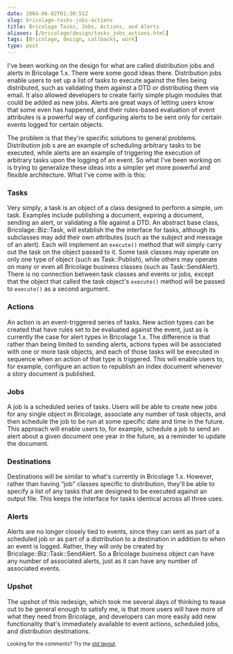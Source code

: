 ```yaml
--- 
date: 2004-06-02T01:30:51Z
slug: bricolage-tasks-jobs-actions
title: Bricolage Tasks, Jobs, Actions, and Alerts
aliases: [/bricolage/design/tasks_jobs_actions.html]
tags: [Bricolage, design, callbacks, work]
type: post
---
```


<p>I've been working on the design for what are called distribution jobs and
alerts in Bricolage 1.x. There were some good ideas there. Distribution jobs
enable users to set up a list of tasks to execute against the files being
distributed, such as validating them against a DTD or distributing them via
email. It also allowed developers to create fairly simple plugin modules that
could be added as new jobs. Alerts are great ways of letting users know that
some even has happened, and their rules-based evaluation of event attributes is
a powerful way of configuring alerts to be sent only for certain events logged
for certain objects.</p>

<p>The problem is that they're specific solutions to general problems.
Distribution job s are an example of scheduling arbitrary tasks to be executed,
while alerts are an example of triggering the execution of arbitrary tasks upon
the logging of an event. So what I've been working on is trying to generalize
these ideas into a simpler yet more powerful and flexible architecture. What
I've come with is this:</p>

<h3>Tasks</h3>

<p>Very simply, a task is an object of a class designed to perform a simple, um
task. Examples include publishing a document, expiring a document, sending an
alert, or validating a file against a DTD. An abstract base class,
Bricolage::Biz::Task, will establish the the interface for tasks, although its
subclasses may add their own attributes (such as the subject and message of an
alert). Each will implement an <code>execute()</code> method that will simply
carry out the task on the object passed to it. Some task classes may operate on
only one type of object (such as Task::Publish), while others may operate on
many or even all Bricolage business classes (such as Task::SendAlert). There is
no connection between task classes and events or jobs, except that the object
that called the task object's <code>execute()</code> method will be passed to
<code>execute()</code> as a second argument.</p>

<h3>Actions</h3>

<p>An action is an event-triggered series of tasks. New action types can be
created that have rules set to be evaluated against the event, just as is
currently the case for alert types in Bricolage 1.x. The difference is that
rather than being limited to sending alerts, actions types will be associated
with one or more task objects, and each of those tasks will be executed in
sequence when an action of that type is triggered. This will enable users to,
for example, configure an action to republish an index document whenever a story
document is published.</p>

<h3>Jobs</h3>

<p>A job is a scheduled series of tasks. Users will be able to create new jobs
for any single object in Bricolage, associate any number of task objects, and
then schedule the job to be run at some specific date and time in the future.
This approach will enable users to, for example, schedule a job to send an alert
about a given document one year in the future, as a reminder to update the
document.</p>

<h3>Destinations</h3>

<p>Destinations will be similar to what's currently in Bricolage 1.x. However,
rather than having <q>job</q> classes specific to distribution, they'll be able
to specify a list of any tasks that are designed to be executed against an output
file. This keeps the interface for tasks identical across all three uses.</p>

<h3>Alerts</h3>

<p>Alerts are no longer closely tied to events, since they can sent as part of a
scheduled job or as part of a distribution to a destination in addition to when
an event is logged. Rather, they will only be created by
Bricolage::Biz::Task::SendAlert. So a Bricolage business object can have any
number of associated alerts, just as it can have any number of associated
events.</p>

<h3>Upshot</h3>

<p>The upshot of this redesign, which took me several days of thinking to tease
out to be general enough to satisfy me, is that more users will have more of
what they need from Bricolage, and developers can more easily add new
functionality that's immediately available to event actions, scheduled jobs, and
distribution destinations.</p>

<p class="past"><small>Looking for the comments? Try the <a rel="nofollow" href="//past.justatheory.com/bricolage/design/tasks_jobs_actions.html">old layout</a>.</small></p>



